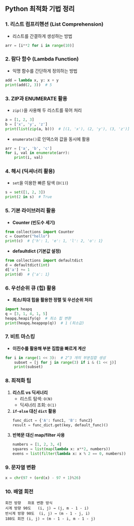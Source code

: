 ## **Python 최적화 기법 정리**

### **1. 리스트 컴프리헨션 (List Comprehension)**
- 리스트를 간결하게 생성하는 방법
```python
arr = [i**2 for i in range(10)]
```

### **2. 람다 함수 (Lambda Function)**
- 익명 함수를 간단하게 정의하는 방법
```python
add = lambda x, y: x + y
print(add(2, 3))  # 5
```

### **3. ZIP과 ENUMERATE 활용**
- `zip()`을 사용해 두 리스트를 묶어 처리
```python
a = [1, 2, 3]
b = ['x', 'y', 'z']
print(list(zip(a, b)))  # [(1, 'x'), (2, 'y'), (3, 'z')]
```
- `enumerate()`로 인덱스와 값을 동시에 활용
```python
arr = ['a', 'b', 'c']
for i, val in enumerate(arr):
    print(i, val)
```

### **4. 해시 (딕셔너리 활용)**
- `set`을 이용한 빠른 탐색 (`O(1)`)
```python
s = set([1, 2, 3])
print(2 in s)  # True
```

### **5. 기본 라이브러리 활용**
- **Counter (빈도수 세기)**
```python
from collections import Counter
c = Counter("hello")
print(c)  # {'h': 1, 'e': 1, 'l': 2, 'o': 1}
```
- **defaultdict (기본값 설정)**
```python
from collections import defaultdict
d = defaultdict(int)
d['a'] += 1
print(d)  # {'a': 1}
```

### **6. 우선순위 큐 (힙) 활용**
- **최소/최대 힙을 활용한 정렬 및 우선순위 처리**
```python
import heapq
q = [3, 1, 4, 1, 5]
heapq.heapify(q)  # 최소 힙 변환
print(heapq.heappop(q))  # 1 (최소값)
```

### **7. 비트 마스킹**
- **이진수를 활용해 부분 집합을 빠르게 계산**
```python
for i in range(1 << 3):  # 2^3 개의 부분집합 생성
    subset = [j for j in range(3) if i & (1 << j)]
    print(subset)
```

### **8. 최적화 팁**
1. **리스트 vs 딕셔너리**
   - 리스트 탐색: `O(N)`
   - 딕셔너리 조회: `O(1)`
2. **`if-else` 대신 `dict` 활용**
   ```python
   func_dict = {'A': func1, 'B': func2}
   result = func_dict.get(key, default_func)()
   ```
3. **반복문 대신 map/filter 사용**
   ```python
   numbers = [1, 2, 3, 4]
   squares = list(map(lambda x: x**2, numbers))
   evens = list(filter(lambda x: x % 2 == 0, numbers))
   ```

### **9. 문자열 변환**

   ```python
   x = chr(97 + (ord(x) - 97 + 1)%26)
   ```
   
### **10. 배열 회전**
    회전 방향	좌표 변환 방식
    시계 방향 90도	(i, j) → (j, m - 1 - i)
    반시계 방향 90도	(i, j) → (m - 1 - j, i)
    180도 회전	(i, j) → (m - 1 - i, m - 1 - j)